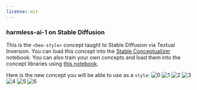 ```yaml
---
license: mit
---
```

### harmless-ai-1 on Stable Diffusion
This is the `<bee-style>` concept taught to Stable Diffusion via Textual Inversion. You can load this concept into the [Stable Conceptualizer](https://colab.research.google.com/github/huggingface/notebooks/blob/main/diffusers/stable_conceptualizer_inference.ipynb) notebook. You can also train your own concepts and load them into the concept libraries using [this notebook](https://colab.research.google.com/github/huggingface/notebooks/blob/main/diffusers/sd_textual_inversion_training.ipynb).

Here is the new concept you will be able to use as a `style`:
![<bee-style> 0](https://huggingface.co/sd-concepts-library/harmless-ai-1/resolve/main/concept_images/(swarm+of+bees),+The+computer+is+the+enemy+of+transhumanity,+detailed,+beautiful+masterpiece,+unreal+engine,+4k-0.024599999999999973.png)
![<bee-style> 1](https://huggingface.co/sd-concepts-library/harmless-ai-1/resolve/main/concept_images/(swarm+of+bees),+The+computer+is+the+enemy+of+transhumanity,+detailed,+beautiful+masterpiece,+unreal+engine,+4k-0.02-3024.png)
![<bee-style> 2](https://huggingface.co/sd-concepts-library/harmless-ai-1/resolve/main/concept_images/beehiveperson.png)
![<bee-style> 3](https://huggingface.co/sd-concepts-library/harmless-ai-1/resolve/main/concept_images/download-5.png)
![<bee-style> 4](https://huggingface.co/sd-concepts-library/harmless-ai-1/resolve/main/concept_images/download-11.png)
![<bee-style> 5](https://huggingface.co/sd-concepts-library/harmless-ai-1/resolve/main/concept_images/abstractbee.png)
![<bee-style> 6](https://huggingface.co/sd-concepts-library/harmless-ai-1/resolve/main/concept_images/abstractbee2.png)

